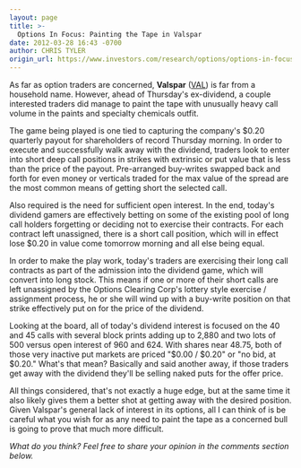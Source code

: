 ```yaml
---
layout: page
title: >-
  Options In Focus: Painting the Tape in Valspar
date: 2012-03-28 16:43 -0700
author: CHRIS TYLER
origin_url: https://www.investors.com/research/options/options-in-focus-painting-the-tape-in-valspar/
---
```






As far as option traders are concerned, **Valspar** ([VAL](https://research.investors.com/quote.aspx?symbol=VAL)) is far from a household name. However, ahead of Thursday's ex-dividend, a couple interested traders did manage to paint the tape with unusually heavy call volume in the paints and specialty chemicals outfit. 

  

The game being played is one tied to capturing the company's $0.20 quarterly payout for shareholders of record Thursday morning. In order to execute and successfully walk away with the dividend, traders look to enter into short deep call positions in strikes with extrinsic or put value that is less than the price of the payout. Pre-arranged buy-writes swapped back and forth for even money or verticals traded for the max value of the spread are the most common means of getting short the selected call. 

  

Also required is the need for sufficient open interest. In the end, today's dividend gamers are effectively betting on some of the existing pool of long call holders forgetting or deciding not to exercise their contracts. For each contract left unassigned, there is a short call position, which will in effect lose $0.20 in value come tomorrow morning and all else being equal. 

  

In order to make the play work, today's traders are exercising their long call contracts as part of the admission into the dividend game, which will convert into long stock. This means if one or more of their short calls are left unassigned by the Options Clearing Corp's lottery style exercise / assignment process, he or she will wind up with a buy-write position on that strike effectively put on for the price of the dividend. 

  

Looking at the board, all of today's dividend interest is focused on the 40 and 45 calls with several block prints adding up to 2,880 and two lots of 500 versus open interest of 960 and 624. With shares near 48.75, both of those very inactive put markets are priced "$0.00 / $0.20" or "no bid, at $0.20." What's that mean? Basically and said another away, if those traders get away with the dividend they'll be selling naked puts for the offer price. 

  

All things considered, that's not exactly a huge edge, but at the same time it also likely gives them a better shot at getting away with the desired position. Given Valspar's general lack of interest in its options, all I can think of is be careful what you wish for as any need to paint the tape as a concerned bull is going to prove that much more difficult.

  

*What do you think? Feel free to share your opinion in the comments section below.*




